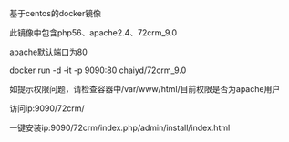 基于centos的docker镜像


此镜像中包含php56、apache2.4、72crm_9.0

apache默认端口为80

docker run -d -it -p 9090:80 chaiyd/72crm_9.0

如提示权限问题，请检查容器中/var/www/html/目前权限是否为apache用户

访问ip:9090/72crm/

一键安装ip:9090/72crm/index.php/admin/install/index.html
